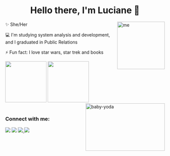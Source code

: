 <h1 align="center">Hello there, I'm Luciane 🖖</h1> 
 
 <img align="right" alt="me" width="150" height="150" src="https://s3.us-west-2.amazonaws.com/secure.notion-static.com/19cd5ba9-577d-47a4-8410-6ebb5fadffe5/338224_SZO8LXZJ.png?X-Amz-Algorithm=AWS4-HMAC-SHA256&X-Amz-Credential=AKIAT73L2G45O3KS52Y5%2F20210913%2Fus-west-2%2Fs3%2Faws4_request&X-Amz-Date=20210913T132200Z&X-Amz-Expires=86400&X-Amz-Signature=c158a7e39ef22f02253b69fe98a31d5c75bfc8724543be9874c7974c26178c90&X-Amz-SignedHeaders=host&response-content-disposition=filename%20%3D%22338224_SZO8LXZJ.png%22">

<div>
 <p> ✨ She/Her </p>
 <p> 💻 I'm studying system analysis and development, and  I graduated in Public Relations </p>
 <p> ⚡ Fun fact: I love star wars, star trek and books </p>
 </div> 
 
<div>
  <img height="130em" src="https://github-readme-stats.vercel.app/api?username=lucianets&show_icons=true&theme=dracula&include_all_commits=true&count_private=true"/>
  <img height="130em" src="https://github-readme-stats.vercel.app/api/top-langs/?username=lucianets&layout=compact&langs_count=7&theme=dracula"/>
 
</div>
  <div> 
 <img align="right" alt="baby-yoda" width="250" height="150" src="https://i.pinimg.com/originals/ab/5e/b3/ab5eb35116966e8869d71e8cb64f4671.gif"> 
   </div>
  
  #

  <h3 align="left">Connect with me:</h3>
<div> 
  <a href= "mailto: ltsluciane@icloud.com"><img src="https://img.shields.io/badge/-Gmail-%23333?style=for-the-badge&logo=gmail&logoColor=white" target="_blank"></a>
   <a href="https://www.linkedin.com/in/lucianets/" target="_blank"><img src="https://img.shields.io/badge/-LinkedIn-%230077B5?style=for-the-badge&logo=linkedin&logoColor=white" target="_blank"></a> 
 <a href="https://lulysnotion.notion.site/Luciane-s-notion-hub-c473b2e23be4406ab45201b5e1b7f6a2" target="_blank"><img src="https://img.shields.io/badge/Notion-%23000000.svg?style=for-the-badge&logo=notion&logoColor=white" target="_blank"> </a> 
    <a href="https://open.spotify.com/user/12186211735?si=b937cf6c0cc941bf" target="_blank"><img src="https://img.shields.io/badge/Spotify-1ED760?style=for-the-badge&logo=spotify&logoColor=white" target="_blank"> </a> 
 </div>
